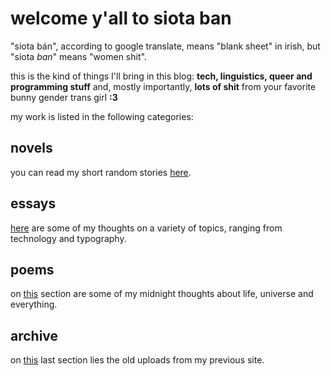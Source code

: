 # welcome y'all to siota ban
"siota bán", according to google translate, means "blank sheet" in irish, but "siota _ban_" means "women shit".

this is the kind of things I'll bring in this blog: **tech, linguistics, queer and programming stuff** and, mostly importantly, **lots of shit** from your favorite bunny gender trans girl **:3**

my work is listed in the following categories:

## novels
you can read my short random stories [here](https://mikumikudice.github.io/novels).

## essays
[here](https://mikumikudice.github.io/essays) are some of my thoughts on a variety of topics, ranging from technology and typography.

## poems
on [this](https://mikumikudice.github.io/poems) section are some of my midnight thoughts about life, universe and everything.

## archive
on [this](https://mikumikudice.github.io/archive) last section lies the old uploads from my previous site.
